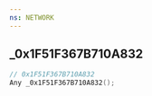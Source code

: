 ```yaml
---
ns: NETWORK
---
```

## _0x1F51F367B710A832

```c
// 0x1F51F367B710A832
Any _0x1F51F367B710A832();
```

